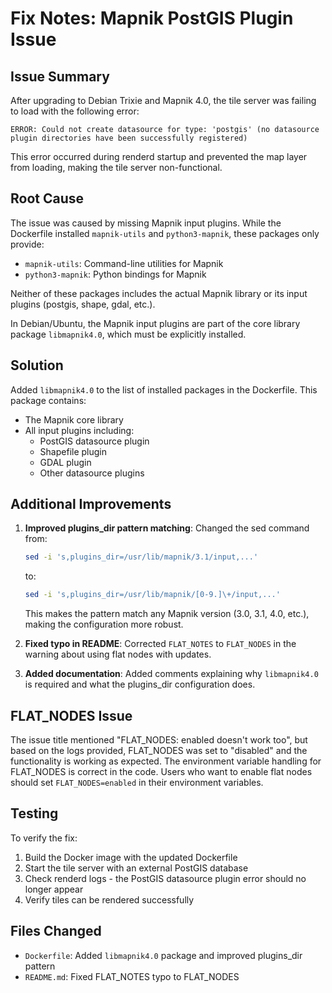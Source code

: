 # Fix Notes: Mapnik PostGIS Plugin Issue

## Issue Summary

After upgrading to Debian Trixie and Mapnik 4.0, the tile server was failing to load with the following error:

```
ERROR: Could not create datasource for type: 'postgis' (no datasource plugin directories have been successfully registered)
```

This error occurred during renderd startup and prevented the map layer from loading, making the tile server non-functional.

## Root Cause

The issue was caused by missing Mapnik input plugins. While the Dockerfile installed `mapnik-utils` and `python3-mapnik`, these packages only provide:
- `mapnik-utils`: Command-line utilities for Mapnik
- `python3-mapnik`: Python bindings for Mapnik

Neither of these packages includes the actual Mapnik library or its input plugins (postgis, shape, gdal, etc.).

In Debian/Ubuntu, the Mapnik input plugins are part of the core library package `libmapnik4.0`, which must be explicitly installed.

## Solution

Added `libmapnik4.0` to the list of installed packages in the Dockerfile. This package contains:
- The Mapnik core library
- All input plugins including:
  - PostGIS datasource plugin
  - Shapefile plugin
  - GDAL plugin
  - Other datasource plugins

## Additional Improvements

1. **Improved plugins_dir pattern matching**: Changed the sed command from:
   ```bash
   sed -i 's,plugins_dir=/usr/lib/mapnik/3.1/input,...'
   ```
   to:
   ```bash
   sed -i 's,plugins_dir=/usr/lib/mapnik/[0-9.]\+/input,...'
   ```
   This makes the pattern match any Mapnik version (3.0, 3.1, 4.0, etc.), making the configuration more robust.

2. **Fixed typo in README**: Corrected `FLAT_NOTES` to `FLAT_NODES` in the warning about using flat nodes with updates.

3. **Added documentation**: Added comments explaining why `libmapnik4.0` is required and what the plugins_dir configuration does.

## FLAT_NODES Issue

The issue title mentioned "FLAT_NODES: enabled doesn't work too", but based on the logs provided, FLAT_NODES was set to "disabled" and the functionality is working as expected. The environment variable handling for FLAT_NODES is correct in the code. Users who want to enable flat nodes should set `FLAT_NODES=enabled` in their environment variables.

## Testing

To verify the fix:
1. Build the Docker image with the updated Dockerfile
2. Start the tile server with an external PostGIS database
3. Check renderd logs - the PostGIS datasource plugin error should no longer appear
4. Verify tiles can be rendered successfully

## Files Changed

- `Dockerfile`: Added `libmapnik4.0` package and improved plugins_dir pattern
- `README.md`: Fixed FLAT_NOTES typo to FLAT_NODES
